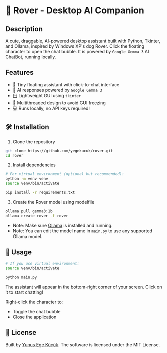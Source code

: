 # 🧠 Rover - Desktop AI Companion
## Description

A cute, draggable, AI-powered desktop assistant built with Python, Tkinter, and Ollama, inspired by Windows XP's dog Rover. Click the floating character to open the chat bubble. It is powered by `Google Gemma 3` AI ChatBot, running locally.

## Features

- 🧩 Tiny floating assistant with click-to-chat interface
- 💬 AI responses powered by `Google Gemma 3`
- 🪟 Lightweight GUI using `tkinter`
- 🧵 Multithreaded design to avoid GUI freezing
- 💻 Runs locally, no API keys required!

## 🛠️ Installation

1. Clone the repository

```sh
git clone https://github.com/yegekucuk/rover.git
cd rover
```

2. Install dependencies

```sh
# For virtual environment (optional but recommended):
python -m venv venv
source venv/bin/activate

pip install -r requirements.txt
```

3. Create the Rover model using modelfile
```sh
ollama pull gemma3:1b
ollama create rover -f rover
```
- Note: Make sure [Ollama](https://github.com/ollama/ollama) is installed and running.
- Note: You can edit the model name in `main.py` to use any supported Ollama model.

## 🚀 Usage

```sh
# If you use virtual environment:
source venv/bin/activate

python main.py
```

The assistant will appear in the bottom-right corner of your screen. Click on it to start chatting!

Right-click the character to:
- Toggle the chat bubble
- Close the application

## 📄 License

Built by [Yunus Ege Küçük](https://github.com/yegekucuk). The software is licensed under the MIT License.
